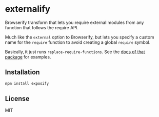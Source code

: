 # externalify

Browserify transform that lets you require external modules from any function that follows the require API.

Much like the `external` option to Browserify, but lets you specify a custom name for the `require` function to avoid creating a global `require` symbol.

Basically, it just runs `replace-require-functions`. See the [docs of that package](https://github.com/meteor/replace-require-functions) for examples.

## Installation

```sh
npm install exposify
```

## License

MIT
